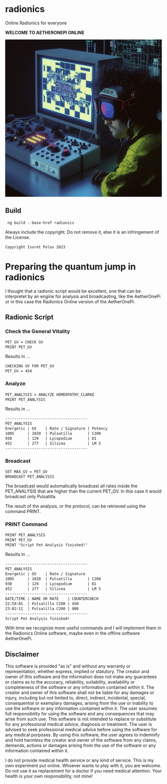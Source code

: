 # radionics
Online Radionics for everyone

**WELCOME TO AETHERONEPI ONLINE**

![alt text](ui/src/assets/images/radionics1.jpg "Title")

## Build
````shell
 ng build --base-href radionics
````
Always include the copyright. Do not remove it, else it is an infringement of the License.
```qute
Copyright Isuret Polos 2023
```

# Preparing the quantum jump in radionics
I thought that a radionic script would be excellent, one that can be interpretet by an engine for analysis and broadcasting, like the AetherOnePi or in this case the Radionics Online version of the AetherOnePi.

## Radionic Script
### Check the General Vitality 
````
PET_GV = CHECK GV
PRINT PET_GV
````
Results in ...
````
CHECKING GV FOR PET_GV
PET_GV = 454
````

### Analyze
````
PET_ANALYSIS = ANALYZE HOMEOPATHY_CLARKE
PRINT PET_ANALYSIS
````
Results in ...
````
-------------------------------------
PET_ANALYSIS
Energetic | GV    | Rate / Signature | Potency
1005      | 1020  | Pulsatilla       | C200
930       | 129   | Lycopodium       | D1
452       | 277   | Silicea          | LM 5
-------------------------------------  
```` 

### Broadcast
````
SET MAX_GV = PET_GV
BROADCAST PET_ANALYSIS
````
The broadcast would automatically broadcast all rates inside the PET_ANALYSIS that are higher than the current PET_GV. In this case it would broadcast only Pulsatilla.

The result of the analysis, or the protocol, can be retrieved using the command PRINT.

### PRINT Command
````
PRINT PET_ANALYSIS
PRINT PET_GV
PRINT "Script Pet Analysis finished!"
````
Results in ...
````
-------------------------------------
PET_ANALYSIS
Energetic | GV    | Rate / Signature
1005      | 1020  | Pulsatilla       | C200
930       | 129   | Lycopodium       | D1
452       | 277   | Silicea          | LM 5
-------------------------------------
DATE/TIME | NAME OR RATE    | COUNTERCHECK
22:59:01  | Pulsatilla C200 | 450
23:02:11  | Pulsatilla C200 | 900
-------------------------------------
Script Pet Analysis finished!
````

With time we recognize more useful commands and I will implement them in the Radionics Online software, maybe even in the offline software AetherOnePi.

## Disclaimer
This software is provided "as is" and without any warranty or representation, whether express, implied or statutory. The creator and owner of this software and the information does not make any guarantees or claims as to the accuracy, reliability, suitability, availability or completeness of the software or any information contained within it. The creator and owner of this software shall not be liable for any damages or injury, including but not limited to, direct, indirect, incidental, special, consequential or exemplary damages, arising from the use or inability to use the software or any information contained within it. The user assumes full responsibility for using the software and any consequences that may arise from such use. This software is not intended to replace or substitute for any professional medical advice, diagnosis or treatment. The user is advised to seek professional medical advice before using the software for any medical purposes. By using this software, the user agrees to indemnify and hold harmless the creator and owner of the software from any claims, demands, actions or damages arising from the use of the software or any information contained within it.

I do not provide medical health service or any kind of service. This is my own experiment put online. Whoever wants to play with it, you are welcome. Do not use it as replacement for a doctor if you need medical attention. Your health is your own responsibility, not mine!
 
